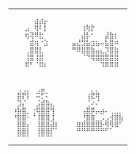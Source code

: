 <h1>
<table align="center">
<tr></tr>

<tr>
<td>
<pre>
  ⠀⠀⠀⣴⣴⡤
  ⠀⣠⠀⢿⠇⡇
  ⠀⢶⢽⠿⣗⠀
  ⠀⠀⣾⢶⠐⣱
  ⠀⢀⣿⣿⣇⠀
  ⠀⢸⣿⢸⣿⠀
  ⠀⠿⠃⠈⠿⠆    
</pre>
</td>
<td>
<pre>  
⠀⠀⢰⢷⡗
⠀⠀⣼⡧⠂⠀⠀⣼⣷⡆
⣤⣜⣻⣧⣲⣦⠤⣧⣿⠶
⠛⠿⣿⣿⣷⣤⣄⡹⣿⣷
⠀⠀⠈⠙⢿⣿⣿⣿⣿⣿
⠀⠀⠀⠀⠀⠀⠹⠿⠿⠿
</pre>
</td>
</tr>
<tr></tr>
<tr>
<td>
<pre>
⠀⢀⢀⡀⠀⢀⣤⠀⠀⠀
⠀⣿⡟⡇⠀⠭⡋⠅⠀⠀
⠀⣹⡌⠀⠀⣨⣾⣷⣄⠀
⠰⣷⣿⡀⢐⢿⣿⣿⢻⠀
⠘⣿⣿⠂⠈⢸⣿⣿⣸⠀
⠀⣿⣿⡆⠀⢸⣿⣿⣾⡇
⠀⣿⣿⡇⠀⢸⣿⣿⡇
</pre>
</td>
<td>
<pre>
⠀⠀⠀⠀⡀⡀
⠀⠀⠀⢰⣟⢿
⠀⠀⠀⢈⠔⠌
⠀⠀⢠⣿⡿⡤⣴⠄⢀⣀⡀
⠀⠀⢘⣿⣿⣀⡠⣠⣺⣿⣷
⠀⣿⣿⣿⣿⣿⣗⣻⡻⠿⠁
⠀⠉⠉⠉⠉⠉⠉⠁
</pre>
</td>
</tr>
</table>
</h1>
